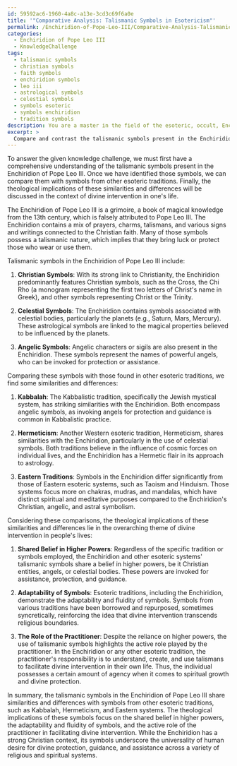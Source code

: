 ```yaml
---
id: 59592ac6-1960-4a8c-a13e-3cd3c69f6a0e
title: '"Comparative Analysis: Talismanic Symbols in Esotericism"'
permalink: /Enchiridion-of-Pope-Leo-III/Comparative-Analysis-Talismanic-Symbols-in-Esotericism/
categories:
  - Enchiridion of Pope Leo III
  - KnowledgeChallenge
tags:
  - talismanic symbols
  - christian symbols
  - faith symbols
  - enchiridion symbols
  - leo iii
  - astrological symbols
  - celestial symbols
  - symbols esoteric
  - symbols enchiridion
  - tradition symbols
description: You are a master in the field of the esoteric, occult, Enchiridion of Pope Leo III and Education. You are a writer of tests, challenges, books and deep knowledge on Enchiridion of Pope Leo III for initiates and students to gain deep insights and understanding from. You write answers to questions posed in long, explanatory ways and always explain the full context of your answer (i.e., related concepts, formulas, examples, or history), as well as the step-by-step thinking process you take to answer the challenges. Be rigorous and thorough, and summarize the key themes, ideas, and conclusions at the end.
excerpt: > 
  Compare and contrast the talismanic symbols present in the Enchiridion of Pope Leo III with those found in other esoteric traditions, and discuss the theological implications these similarities and differences have on the overarching theme of divine intervention in one's life.
---
```

To answer the given knowledge challenge, we must first have a comprehensive understanding of the talismanic symbols present in the Enchiridion of Pope Leo III. Once we have identified those symbols, we can compare them with symbols from other esoteric traditions. Finally, the theological implications of these similarities and differences will be discussed in the context of divine intervention in one's life.

The Enchiridion of Pope Leo III is a grimoire, a book of magical knowledge from the 13th century, which is falsely attributed to Pope Leo III. The Enchiridion contains a mix of prayers, charms, talismans, and various signs and writings connected to the Christian faith. Many of those symbols possess a talismanic nature, which implies that they bring luck or protect those who wear or use them.

Talismanic symbols in the Enchiridion of Pope Leo III include:

1. **Christian Symbols**: With its strong link to Christianity, the Enchiridion predominantly features Christian symbols, such as the Cross, the Chi Rho (a monogram representing the first two letters of Christ's name in Greek), and other symbols representing Christ or the Trinity.

2. **Celestial Symbols**: The Enchiridion contains symbols associated with celestial bodies, particularly the planets (e.g., Saturn, Mars, Mercury). These astrological symbols are linked to the magical properties believed to be influenced by the planets.

3. **Angelic Symbols**: Angelic characters or sigils are also present in the Enchiridion. These symbols represent the names of powerful angels, who can be invoked for protection or assistance.

Comparing these symbols with those found in other esoteric traditions, we find some similarities and differences:

1. **Kabbalah**: The Kabbalistic tradition, specifically the Jewish mystical system, has striking similarities with the Enchiridion. Both encompass angelic symbols, as invoking angels for protection and guidance is common in Kabbalistic practice.

2. **Hermeticism**: Another Western esoteric tradition, Hermeticism, shares similarities with the Enchiridion, particularly in the use of celestial symbols. Both traditions believe in the influence of cosmic forces on individual lives, and the Enchiridion has a Hermetic flair in its approach to astrology.

3. **Eastern Traditions**: Symbols in the Enchiridion differ significantly from those of Eastern esoteric systems, such as Taoism and Hinduism. Those systems focus more on chakras, mudras, and mandalas, which have distinct spiritual and meditative purposes compared to the Enchiridion's Christian, angelic, and astral symbolism.

Considering these comparisons, the theological implications of these similarities and differences lie in the overarching theme of divine intervention in people's lives:

1. **Shared Belief in Higher Powers**: Regardless of the specific tradition or symbols employed, the Enchiridion and other esoteric systems' talismanic symbols share a belief in higher powers, be it Christian entities, angels, or celestial bodies. These powers are invoked for assistance, protection, and guidance.

2. **Adaptability of Symbols**: Esoteric traditions, including the Enchiridion, demonstrate the adaptability and fluidity of symbols. Symbols from various traditions have been borrowed and repurposed, sometimes syncretically, reinforcing the idea that divine intervention transcends religious boundaries.

3. **The Role of the Practitioner**: Despite the reliance on higher powers, the use of talismanic symbols highlights the active role played by the practitioner. In the Enchiridion or any other esoteric tradition, the practitioner's responsibility is to understand, create, and use talismans to facilitate divine intervention in their own life. Thus, the individual possesses a certain amount of agency when it comes to spiritual growth and divine protection.

In summary, the talismanic symbols in the Enchiridion of Pope Leo III share similarities and differences with symbols from other esoteric traditions, such as Kabbalah, Hermeticism, and Eastern systems. The theological implications of these symbols focus on the shared belief in higher powers, the adaptability and fluidity of symbols, and the active role of the practitioner in facilitating divine intervention. While the Enchiridion has a strong Christian context, its symbols underscore the universality of human desire for divine protection, guidance, and assistance across a variety of religious and spiritual systems.
